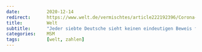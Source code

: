 ```yaml
---
date:          2020-12-14
redirect:      https://www.welt.de/vermischtes/article222192396/Corona-Jeder-siebte-Deutsche-sieht-keinen-eindeutigen-Beweis-fuer-das-Virus.html
title:         Welt
subtitle:      "Jeder siebte Deutsche sieht keinen eindeutigen Beweis für Coronavirus"
categories:    MSM
tags:          [welt, zahlen]
---
```

